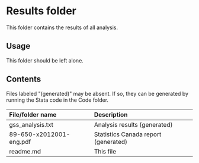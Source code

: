 # Results folder

This folder contains the results of all analysis.

## Usage

This folder should be left alone.

## Contents

Files labeled "(generated)" may be absent.  If so, they can be generated by
running the Stata code in the Code folder.

| File/folder name        |  Description                         |
|:------------------------|:-------------------------------------|
| gss_analysis.txt        | Analysis results (generated)         |
| 89-650-x2012001-eng.pdf | Statistics Canada report (generated) |
| readme.md               | This file                            |

